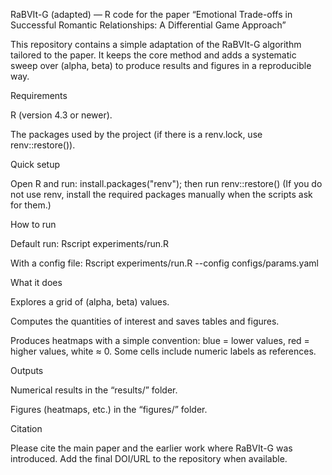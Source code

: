 RaBVIt-G (adapted) — R code for the paper “Emotional Trade-offs in Successful Romantic Relationships: A Differential Game Approach”

This repository contains a simple adaptation of the RaBVIt-G algorithm tailored to the paper. It keeps the core method and adds a systematic sweep over (alpha, beta) to produce results and figures in a reproducible way.

Requirements

R (version 4.3 or newer).

The packages used by the project (if there is a renv.lock, use renv::restore()).

Quick setup

Open R and run: install.packages("renv"); then run renv::restore()
(If you do not use renv, install the required packages manually when the scripts ask for them.)

How to run

Default run:
Rscript experiments/run.R

With a config file:
Rscript experiments/run.R --config configs/params.yaml

What it does

Explores a grid of (alpha, beta) values.

Computes the quantities of interest and saves tables and figures.

Produces heatmaps with a simple convention: blue = lower values, red = higher values, white ≈ 0. Some cells include numeric labels as references.

Outputs

Numerical results in the “results/” folder.

Figures (heatmaps, etc.) in the “figures/” folder.


Citation

Please cite the main paper and the earlier work where RaBVIt-G was introduced. Add the final DOI/URL to the repository when available.
